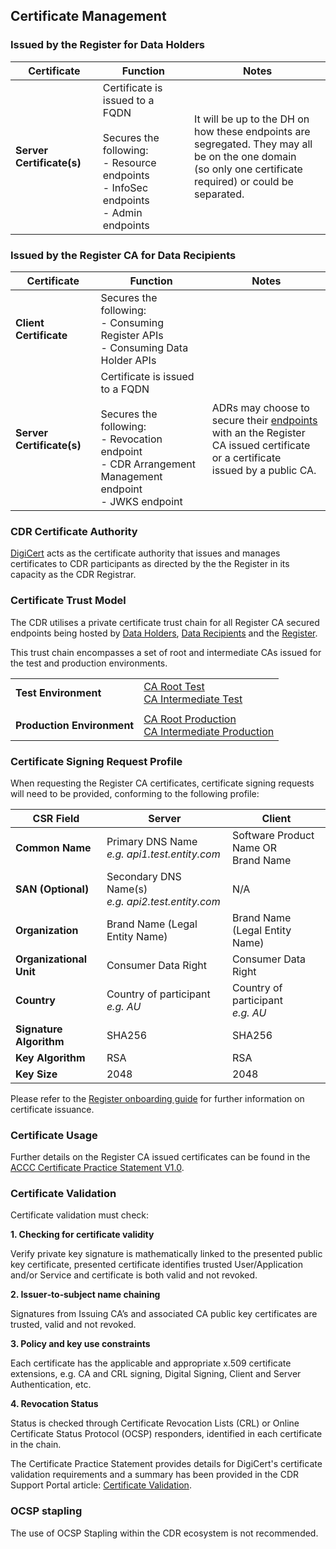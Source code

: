 
## Certificate Management

### Issued by the Register for Data Holders
Certificate | Function | Notes
-----------|------------------------------------------|------------------------------
|**Server Certificate(s)**|	Certificate is issued to a FQDN</br></br>Secures the following:</br>- Resource endpoints</br>- InfoSec endpoints</br>- Admin endpoints | It will be up to the DH on how these endpoints are</br>segregated. They may all be on the one domain</br>(so only one certificate required) or could be separated.


### Issued by the Register CA for Data Recipients
Certificate | Function | Notes
-----------|------------------------------------------|------------------------------
|**Client Certificate**| Secures the following:</br>- Consuming Register APIs</br>- Consuming Data Holder APIs
|**Server Certificate(s)**|	Certificate is issued to a FQDN</br></br>Secures the following:</br>- Revocation endpoint </br>- CDR Arrangement Management endpoint </br>- JWKS endpoint | ADRs may choose to secure their [endpoints](https://consumerdatastandardsaustralia.github.io/standards/#end-points) </br> with an the Register CA issued certificate or a certificate </br>issued by a public CA.

### CDR Certificate Authority
[DigiCert](https://www.digicert.com) acts as the certificate authority that issues and manages certificates to CDR participants as directed by the the Register in its capacity as the CDR Registrar.


### Certificate Trust Model
The CDR utilises a private certificate trust chain for all Register CA secured endpoints being hosted by [Data Holders](#participant-endpoints), [Data Recipients](#participant-endpoints) and the [Register](#consumer-data-right-cdr-register-apis).

This trust chain encompasses a set of root and intermediate CAs issued for the test and production environments.

|||
|---|---|
|**Test Environment**|[CA Root Test](register/certificates/test/ca_root_test.cer)</br>[CA Intermediate Test](register/certificates/test/ca_intermediate_test.cer)|
||
|**Production Environment**|[CA Root Production](register/certificates/production/ca_root_prod.cer)</br>[CA Intermediate Production](register/certificates/production/ca_intermediate_prod.cer)|



### Certificate Signing Request Profile
When requesting the Register CA certificates, certificate signing requests will need to be provided, conforming to the following profile:

CSR Field | Server | Client
-----------|------------------------------------------|------------------------------
|**Common Name**| Primary DNS Name</br>*e.g. api1.test.entity.com* | Software Product Name OR </br>Brand Name
|**SAN (Optional)**| Secondary DNS Name(s) </br>*e.g. api2.test.entity.com* | N/A
|**Organization**| Brand Name (Legal Entity Name)	| Brand Name (Legal Entity Name)
|**Organizational Unit**| Consumer Data Right | Consumer Data Right
|**Country**|	Country of participant</br>*e.g. AU* | Country of participant</br>*e.g. AU*
|**Signature Algorithm**|	SHA256 | SHA256
|**Key Algorithm**| RSA | RSA
|**Key Size**| 2048 | 2048

Please refer to the [Register onboarding guide](https://www.accc.gov.au/focus-areas/consumer-data-right-cdr-0/on-boarding-guide) for further information on certificate issuance.

### Certificate Usage
Further details on the Register CA issued certificates can be found in the [ACCC Certificate Practice Statement V1.0](https://www.cdr.gov.au/sites/default/files/2020-12/CDR%20-%20ACCC%20Certification%20practice%20statement.pdf).

### Certificate Validation
Certificate validation must check:

**1. Checking for certificate validity**

Verify private key signature is mathematically linked to the presented public key certificate, presented certificate identifies trusted User/Application and/or Service and certificate is both valid and not revoked.

**2. Issuer‐to‐subject name chaining**

Signatures from Issuing CA’s and associated CA public key certificates are trusted, valid and not revoked.

**3. Policy and key use constraints**

Each certificate has the applicable and appropriate x.509 certificate extensions, e.g. CA and CRL signing, Digital Signing, Client and Server Authentication, etc.

**4. Revocation Status**

Status is checked through Certificate Revocation Lists (CRL) or Online Certificate Status Protocol (OCSP) responders, identified in each certificate in the chain.

The Certificate Practice Statement provides details for DigiCert's certificate validation requirements and a summary has been provided in the CDR Support Portal article: [Certificate Validation](https://cdr-support.zendesk.com/hc/en-us/articles/900005826963-Certificate-Validation).

### OCSP stapling
The use of OCSP Stapling within the CDR ecosystem is not recommended.
